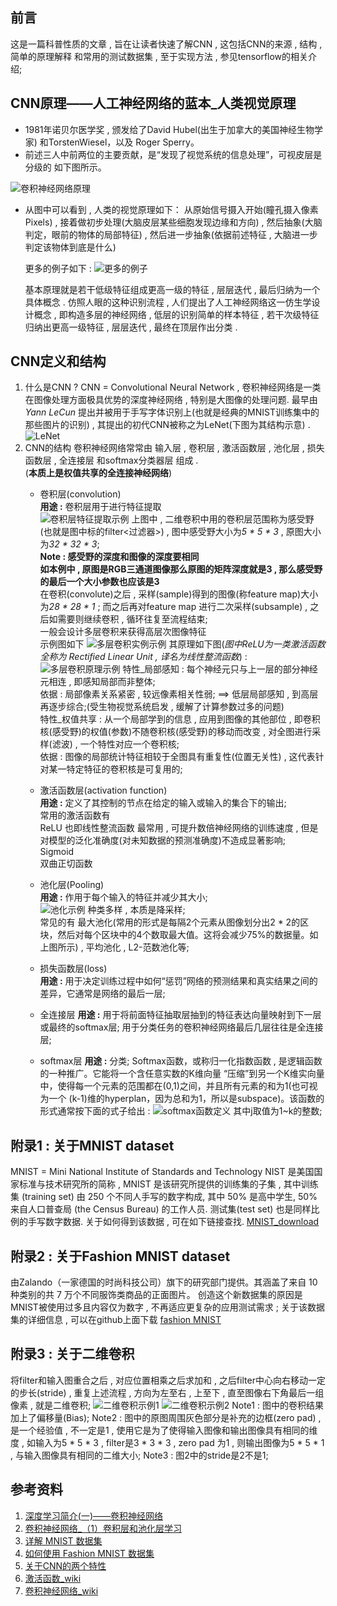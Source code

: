 ## 前言
这是一篇科普性质的文章 , 旨在让读者快速了解CNN , 这包括CNN的来源 , 结构 , 简单的原理解释 和常用的测试数据集 , 至于实现方法 , 参见tensorflow的相关介绍;
## CNN原理——人工神经网络的蓝本_人类视觉原理
* 1981年诺贝尔医学奖 , 颁发给了David Hubel(出生于加拿大的美国神经生物学家) 和TorstenWiesel，以及 Roger Sperry。
* 前述三人中前两位的主要贡献，是“发现了视觉系统的信息处理”，可视皮层是分级的 如下图所示。

![卷积神经网络原理](Pictures/theory%20of%20human's%20vision.jpg)

* 从图中可以看到 , 人类的视觉原理如下：
  从原始信号摄入开始(瞳孔摄入像素 Pixels) ,
  接着做初步处理(大脑皮层某些细胞发现边缘和方向) ,
  然后抽象(大脑判定，眼前的物体的局部特征) ,
  然后进一步抽象(依据前述特征 , 大脑进一步判定该物体到底是什么)
  
  更多的例子如下 :
  ![更多的例子](Pictures/more_examples.jpg)
  
  基本原理就是若干低级特征组成更高一级的特征 , 层层迭代 , 最后归纳为一个具体概念 .
  仿照人眼的这种识别流程 , 人们提出了人工神经网络这一仿生学设计概念 , 即构造多层的神经网络 , 低层的识别简单的样本特征 , 若干次级特征归纳出更高一级特征 , 层层迭代 , 最终在顶层作出分类 .
## CNN定义和结构
1.  什么是CNN ?
    CNN = Convolutional Neural Network , 卷积神经网络是一类
    在图像处理方面极具优势的深度神经网络 , 特别是大图像的处理问题.
    最早由 *Yann LeCun* 提出并被用于手写字体识别上(也就是经典的MNIST训练集中的那些图片的识别) , 其提出的初代CNN被称之为LeNet(下图为其结构示意) .
    ![LeNet](Pictures/LeNet_structure.jpg)
2.  CNN的结构
    卷积神经网络常常由 输入层 , 卷积层 , 激活函数层 , 池化层 , 损失函数层 , 全连接层 和softmax分类器层 组成 .  
    (**本质上是权值共享的全连接神经网络**)
    *   卷积层(convolution)  
        **用途 :** 卷积层用于进行特征提取  
        ![卷积层特征提取示例](Pictures/convolution_layer.png)
        上图中 , 二维卷积中用的卷积层范围称为感受野(也就是图中标的filter<过滤器>) , 图中感受野大小为*5 * 5 * 3* , 原图大小为*32 * 32 * 3*;  
        **Note : 感受野的深度和图像的深度要相同**  
        **如本例中 , 原图是RGB三通道图像那么原图的矩阵深度就是3 , 那么感受野的最后一个大小参数也应该是3**   
        在卷积(convolute)之后 , 采样(sample)得到的图像(称feature map)大小为*28 * 28 * 1* ;
        而之后再对feature map 进行二次采样(subsample) , 之后如需要则继续卷积 , 循环往复至流程结束;  
        一般会设计多层卷积来获得高层次图像特征  
        示例图如下
        ![多层卷积实例示例](Pictures/sample_multiConv.png)
        其原理如下图(*图中ReLU为一类激活函数 全称为 Rectified Linear Unit , 译名为线性整流函数*) :
        ![多层卷积原理示例](Pictures/theory_moticonv_1.png)
        特性_局部感知 : 每个神经元只与上一层的部分神经元相连 , 即感知局部而非整体;  
            依据 : 局部像素关系紧密 , 较远像素相关性弱; ==> 低层局部感知 , 到高层再逐步综合;(受生物视觉系统启发 , 缓解了计算参数过多的问题)  
        特性_权值共享 : 从一个局部学到的信息 , 应用到图像的其他部位 , 即卷积核(感受野)的权值(参数)不随卷积核(感受野)的移动而改变 , 对全图进行采样(滤波) , 一个特性对应一个卷积核;  
            依据 : 图像的局部统计特征相较于全图具有重复性(位置无关性) , 这代表针对某一特定特征的卷积核是可复用的;  
    *   激活函数层(activation function)  
        **用途 :** 定义了其控制的节点在给定的输入或输入的集合下的输出;  
        常用的激活函数有  
            ReLU 也即线性整流函数 最常用 , 可提升数倍神经网络的训练速度 , 但是对模型的泛化准确度(对未知数据的预测准确度)不造成显著影响;  
            Sigmoid   
            双曲正切函数  

    *   池化层(Pooling)  
        **用途 :** 作用于每个输入的特征并减少其大小;  
        ![池化示例](Pictures/pooling.png)
        种类多样 , 本质是降采样;  
        常见的有 最大池化(常用的形式是每隔2个元素从图像划分出2 * 2的区块，然后对每个区块中的4个数取最大值。这将会减少75%的数据量。如上图所示) , 平均池化 , L2-范数池化等;  
    *   损失函数层(loss)  
        **用途 :** 用于决定训练过程中如何“惩罚”网络的预测结果和真实结果之间的差异，它通常是网络的最后一层;
    *   全连接层
        **用途 :** 用于将前面特征抽取层抽到的特征表达向量映射到下一层或最终的softmax层;
        用于分类任务的卷积神经网络最后几层往往是全连接层;
    *   softmax层
        **用途 :** 分类;
        Softmax函数，或称归一化指数函数 , 是逻辑函数的一种推广。它能将一个含任意实数的K维向量 “压缩”到另一个K维实向量中，使得每一个元素的范围都在(0,1)之间，并且所有元素的和为1(也可视为一个 (k-1)维的hyperplan，因为总和为1，所以是subspace)。该函数的形式通常按下面的式子给出 :
        ![softmax函数定义](Pictures/softmax_function.svg)
        其中j取值为1~k的整数;
## 附录1 : 关于MNIST dataset
MNIST = Mini National Institute of Standards and Technology 
NIST 是美国国家标准与技术研究所的简称 , MNIST 是该研究所提供的训练集的子集 , 其中训练集 (training set) 由 250 个不同人手写的数字构成, 其中 50% 是高中学生, 50% 来自人口普查局 (the Census Bureau) 的工作人员. 测试集(test set) 也是同样比例的手写数字数据.
关于如何得到该数据 , 可在如下链接查找.
[MNIST_download](http://yann.lecun.com/exdb/mnist/)
## 附录2 : 关于Fashion MNIST dataset

 由Zalando（一家德国的时尚科技公司）旗下的研究部门提供。其涵盖了来自 10 种类别的共 7 万个不同服饰类商品的正面图片。
 创造这个新数据集的原因是 MNIST被使用过多且内容仅为数字 , 不再适应更复杂的应用测试需求 ;
 关于该数据集的详细信息 , 可以在github上面下载
 [fashion MNIST](https://github.com/zalandoresearch/fashion-mnist)
## 附录3 : 关于二维卷积
将filter和输入图重合之后 , 对应位置相乘之后求加和 , 之后filter中心向右移动一定的步长(stride) , 重复上述流程 , 方向为左至右 , 上至下 , 直至图像右下角最后一组像素 , 就是二维卷积;
![二维卷积示例1](Pictures/theory_multiconv_2.png)
![二维卷积示例2](Pictures/theory_multiconv_3.png)
Note1 : 图中的卷积结果加上了偏移量(Bias);
Note2 : 图中的原图周围灰色部分是补充的边框(zero pad) , 是一个经验值 , 不一定是1 , 使用它是为了使得输入图像和输出图像具有相同的维度 , 如输入为5 * 5 * 3 , filter是3 * 3 * 3 , zero pad 为1 , 则输出图像为5 * 5 * 1 , 与输入图像具有相同的二维大小;
Note3 : 图2中的stride是2不是1;
## 参考资料
1.  [深度学习简介(一)——卷积神经网络](https://www.cnblogs.com/alexcai/p/5506806.html)
2.  [卷积神经网络_（1）卷积层和池化层学习](https://www.cnblogs.com/zf-blog/p/6075286.html)
3.  [详解 MNIST 数据集](https://blog.csdn.net/simple_the_best/article/details/75267863)
4.  [如何使用 Fashion MNIST 数据集](https://www.jianshu.com/p/2ed1707c610d)
5.  [关于CNN的两个特性](https://www.cnblogs.com/chenshan-crystal/p/7543780.html)
6.  [激活函数_wiki](https://zh.wikipedia.org/wiki/%E6%BF%80%E6%B4%BB%E5%87%BD%E6%95%B0)
7.  [卷积神经网络_wiki](https://zh.wikipedia.org/wiki/%E5%8D%B7%E7%A7%AF%E7%A5%9E%E7%BB%8F%E7%BD%91%E7%BB%9C#%E5%8D%B7%E7%A9%8D%E5%B1%A4)


